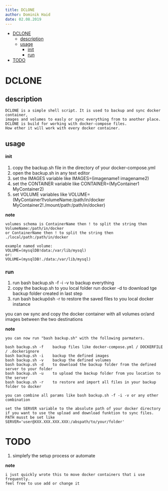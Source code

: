 ```yaml
---
title: DCLONE
author: Dominik Haid
date: 02.08.2019
---
```


<!-- @import "[TOC]" {cmd="toc" depthFrom=1 depthTo=6 orderedList=false} -->

<!-- code_chunk_output -->

- [DCLONE](#dclone)
  - [description](#description)
  - [usage](#usage)
    - [init](#init)
    - [run](#run)
- [TODO](#todo)

<!-- /code_chunk_output -->

# DCLONE

## description

```
DCLONE is a simple shell script. It is used to backup and sync docker container,
images and volumes to easly or sync everything from to another place.
DCLONE is build for working with docker-compose files.
How ether it will work with every docker container.
```

## usage

#### init

1. copy the backup.sh file in the directory of your docker-compose.yml
2. open the backup.sh in any text editor
3. set the IMAGES variable like IMAGES=(imagename1 imagename2)
4. set the CONTAINER variable like CONTAINER=(MyContainer1 MyContainer2)
5. set VOLUME variables like VOLUME=(MyContainer1!volumeName:/path/in/docker
   MyContainer2!./mount/path:/path/in/docker)

**note**

```
volumes schema is ContainerName then ! to split the string then VolumeName:/path/in/docker
or ContainerName then ! to split the string then ./local/path:/path/in/docker

example named volume:
VOLUME=(mysqlDB!data:/var/lib/mysql)
or:
VOLUME=(mysqlDB!./data:/var/lib/mysql)

```

### run

1. run bash backup.sh -f -i -v to backup everything
2. copy the backup.sh to you local folder run docker -d to download tge backup
   folder created in last step
3. run bash backupösh -r to restore the saved files to you local docker
   instance

you can ow sync and copy the docker container with all volumes or/and images
between the two destinations

**note**

```
you can now run "bash backup.sh" with the following parmaters.

bash backup.sh -f    backup files like docker-compose.yml / DOCKERFILE / .dockerignore
bash backup.sh -i    backup the defined images
bash backup.sh -v    backup the defined volumes
bash backup.sh -d    to download the backup folder from the defined server to your folder
bash backup.sh -u    to upload the backup folder from you location to the server
bash backup.sh -r    to restore and import all files in your backup folder to docker

you can combine all params like bash backup.sh -f -i -v or any other combination
```

```
set the SERVER variable to the absolute path of your docker directory if you want to use the upload and download funktion to sync files.
PATH musst be set like SERVER='user@XXX.XXX.XXX.XXX:/abspath/to/your/folder'
```

# TODO

1. simplefy the setup process or automate

**note**

```
i just quickly wrote this to move docker containers that i use frequently.
feel free to use add or change it
```
